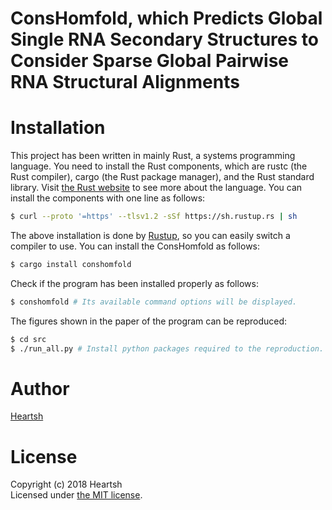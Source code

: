 # ConsHomfold, which Predicts Global Single RNA Secondary Structures to Consider Sparse Global Pairwise RNA Structural Alignments
# Installation
This project has been written in mainly Rust, a systems programming language.
You need to install the Rust components, which are rustc (the Rust compiler), cargo (the Rust package manager), and the Rust standard library.
Visit [the Rust website](https://www.rust-lang.org) to see more about the language.
You can install the components with one line as follows:
```bash
$ curl --proto '=https' --tlsv1.2 -sSf https://sh.rustup.rs | sh
```
The above installation is done by [Rustup](https://github.com/rust-lang-nursery/rustup.rs), so you can easily switch a compiler to use. 
You can install the ConsHomfold as follows: 
```bash
$ cargo install conshomfold
```
Check if the program has been installed properly as follows:
```bash
$ conshomfold # Its available command options will be displayed.
```
The figures shown in the paper of the program can be reproduced:
```bash
$ cd src
$ ./run_all.py # Install python packages required to the reproduction. Saved figures will appear at the "../assets/images" directory.
```

# Author
[Heartsh](https://github.com/heartsh)

# License
Copyright (c) 2018 Heartsh  
Licensed under [the MIT license](http://opensource.org/licenses/MIT).
